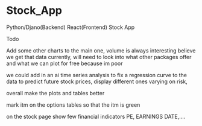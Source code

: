 # Stock_App
Python/Djano(Backend) React(Frontend) Stock App


Todo

Add some other charts to the main one, volume is always interesting believe we get that data 
currently, will need to look into what other packages offer and what we can plot for free
because im poor

we could add in an ai time series analysis to fix a regression curve to the data to predict future stock prices, display different ones varying on risk, 

overall make the plots and tables better

mark itm on the options tables so that the itm is green

on the stock page show few financial indicators PE, EARNINGS DATE,....


